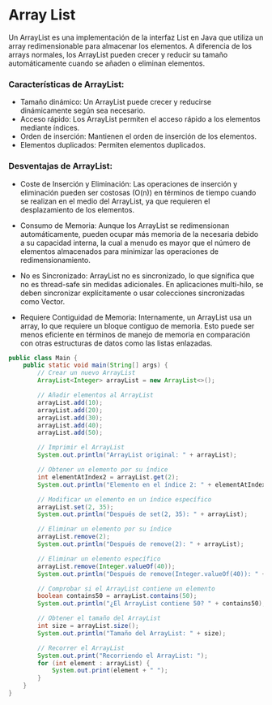 # Array List

Un ArrayList es una implementación de la interfaz List en Java que utiliza un array redimensionable para almacenar los elementos. A diferencia de los arrays normales, los ArrayList pueden crecer y reducir su tamaño automáticamente cuando se añaden o eliminan elementos.

### Características de ArrayList:
- Tamaño dinámico: Un ArrayList puede crecer y reducirse dinámicamente según sea necesario.
- Acceso rápido: Los ArrayList permiten el acceso rápido a los elementos mediante índices.
- Orden de inserción: Mantienen el orden de inserción de los elementos.
- Elementos duplicados: Permiten elementos duplicados.

### Desventajas de ArrayList:
- Coste de Inserción y Eliminación: Las operaciones de inserción y eliminación pueden ser costosas (O(n)) en términos de tiempo cuando se realizan en el medio del ArrayList, ya que requieren el desplazamiento de los elementos.

- Consumo de Memoria: Aunque los ArrayList se redimensionan automáticamente, pueden ocupar más memoria de la necesaria debido a su capacidad interna, la cual a menudo es mayor que el número de elementos almacenados para minimizar las operaciones de redimensionamiento.
- No es Sincronizado: ArrayList no es sincronizado, lo que significa que no es thread-safe sin medidas adicionales. En aplicaciones multi-hilo, se deben sincronizar explícitamente o usar colecciones sincronizadas como Vector.

- Requiere Contiguidad de Memoria: Internamente, un ArrayList usa un array, lo que requiere un bloque contiguo de memoria. Esto puede ser menos eficiente en términos de manejo de memoria en comparación con otras estructuras de datos como las listas enlazadas.

```java
public class Main {
    public static void main(String[] args) {
        // Crear un nuevo ArrayList
        ArrayList<Integer> arrayList = new ArrayList<>();

        // Añadir elementos al ArrayList
        arrayList.add(10);
        arrayList.add(20);
        arrayList.add(30);
        arrayList.add(40);
        arrayList.add(50);

        // Imprimir el ArrayList
        System.out.println("ArrayList original: " + arrayList);

        // Obtener un elemento por su índice
        int elementAtIndex2 = arrayList.get(2);
        System.out.println("Elemento en el índice 2: " + elementAtIndex2);

        // Modificar un elemento en un índice específico
        arrayList.set(2, 35);
        System.out.println("Después de set(2, 35): " + arrayList);

        // Eliminar un elemento por su índice
        arrayList.remove(2);
        System.out.println("Después de remove(2): " + arrayList);

        // Eliminar un elemento específico
        arrayList.remove(Integer.valueOf(40));
        System.out.println("Después de remove(Integer.valueOf(40)): " + arrayList);

        // Comprobar si el ArrayList contiene un elemento
        boolean contains50 = arrayList.contains(50);
        System.out.println("¿El ArrayList contiene 50? " + contains50);

        // Obtener el tamaño del ArrayList
        int size = arrayList.size();
        System.out.println("Tamaño del ArrayList: " + size);

        // Recorrer el ArrayList
        System.out.print("Recorriendo el ArrayList: ");
        for (int element : arrayList) {
            System.out.print(element + " ");
        }
    }
}
```